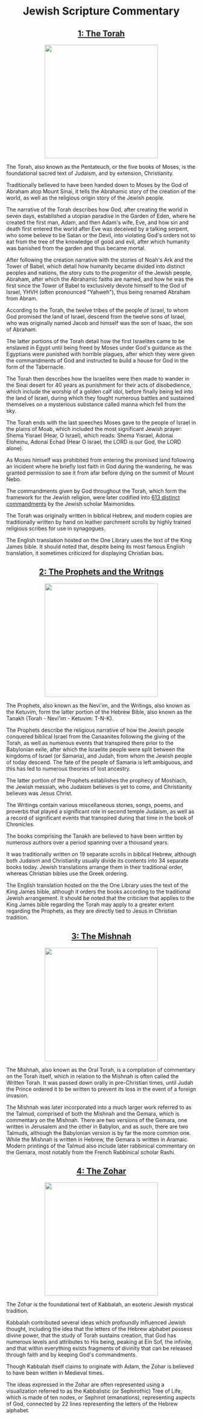<h1 align="center">Jewish Scripture Commentary</h1>

<h2 align="center"><a href="https://github.com/One-Library/One-Library/blob/main/The%20One%20Library/1%20-%20Philosophy/1%20-%20Literature/1%20-%20Texts/1%20-%20Scripture/1%20-%20Monotheistic/1%20-%20Abrahamic/1%20-%20Judeo-Christian/1%20-%20Common/1%20-%20The%20Tanakh/1%20-%20The%20Torah/The%20Torah.one">1: The Torah</a></h2>

<p align="center">
	<img src="https://upload.wikimedia.org/wikipedia/commons/8/81/Torah_Hebraica.png" height="300px"/>
</p>

The Torah, also known as the Pentateuch, or the five books of Moses, is the foundational sacred text
of Judaism, and by extension, Christianity.

Traditionally believed to have been handed down to Moses by the God of Abraham atop Mount Sinai, it
tells the Abrahamic story of the creation of the world, as well as the religious origin story of
the Jewish people.

The narrative of the Torah describes how God, after creating the world in seven days, established a
utopian paradise in the Garden of Eden, where he created the first man, Adam, and then Adam's wife,
Eve, and how sin and death first entered the world after Eve was deceived by a talking serpent, who
some believe to be Satan or the Devil, into violating God's orders not to eat from the tree of the
knowledge of good and evil, after which humanity was banished from the garden and thus became
mortal.

After following the creation narrative with the stories of Noah's Ark and the Tower of Babel, which
detail how humanity became divided into distinct peoples and nations, the story cuts to the
progenitor of the Jewish people, Abraham, after which the Abrahamic faiths are named, and how he
was the first since the Tower of Babel to exclusively devote himself to the God of Israel, YHVH
(often pronounced "Yahweh"), thus being renamed Abraham from Abram.

According to the Torah, the twelve tribes of the people of Israel, to whom God promised the land of
Israel, descend from the twelve sons of Israel, who was originally named Jacob and himself was the
son of Isaac, the son of Abraham.

The latter portions of the Torah detail how the first Israelites came to be enslaved in Egypt until
being freed by Moses under God's guidance as the Egyptians were punished with horrible plagues,
after which they were given the commandments of God and instructed to build a house for God in the
form of the Tabernacle.

The Torah then describes how the Israelites were then made to wander in the Sinai desert for 40
years as punishment for their acts of disobedience, which include the worship of a golden calf
idol, before finally being led into the land of Israel, during which they fought numerous battles
and sustained themselves on a mysterious substance called manna which fell from the sky.

The Torah ends with the last speeches Moses gave to the people of Israel in the plains of Moab,
which included the most significant Jewish prayer: Shema Yisrael (Hear, O Israel), which reads:
Shema Yisrael, Adonai Eloheinu, Adonai Echad (Hear O Israel, the LORD is our God, the LORD alone).

As Moses himself was prohibited from entering the promised land following an incident where he
briefly lost faith in God during the wandering, he was granted permission to see it from afar
before dying on the summit of Mount Nebo.

The commandments given by God throughout the Torah, which form the framework for the Jewish
religion, were later codified into [613 distinct commandments](https://github.com/One-Library/One-Library/blob/main/The%20One%20Library/1%20-%20Philosophy/1%20-%20Literature/2%20-%20Resources/1%20-%20References/1%20-%20Scripture/1%20-%20Abrahamic/1%20-%20Commandments/2%20-%20The%20613%20Commandments/The%20613%20Commandments.one)
by the Jewish scholar Maimonides.

The Torah was originally written in biblical Hebrew, and modern copies are traditionally written by
hand on leather parchment scrolls by highly trained religious scribes for use in synagogues.

The English translation hosted on the One Library uses the text of the King James bible. It
should noted that, despite being its most famous English translation, it sometimes criticized for
displaying Christian bias.

<h2 align="center"><a href="https://raw.githubusercontent.com/One-Library/One-Library/main/The%20One%20Library/1%20-%20Philosophy/1%20-%20Literature/1%20-%20Texts/1%20-%20Scripture/1%20-%20Monotheistic/1%20-%20Abrahamic/1%20-%20Judeo-Christian/1%20-%20Common/1%20-%20The%20Tanakh/2%20-%20The%20Prophets%20and%20the%20Writings/The%20Prophets%20and%20the%20Writings.one">2: The Prophets and the Writngs</a></h2>

<p align="center">
	<img src="https://i.pinimg.com/originals/07/09/60/070960f088ae3a44339d84b874abee7a.jpg" height="300px"/>
</p>

The Prophets, also known as the Nevi'im, and the Writings, also known as the Ketuvim, form the
latter portion of the Hebrew Bible, also known as the Tanakh (Torah - Nevi'im - Ketuvim: T-N-K).

The Prophets describe the religious narrative of how the Jewish people conquered biblical Israel
from the Canaanites following the giving of the Torah, as well as numerous events that transpired
there prior to the Babylonian exile, after which the Israelite people were split between the
kingdoms of Israel (or Samaria), and Judah, from whom the Jewish people of today descend. The fate
of the people of Samaria is left ambiguous, and this has led to numerous theories of lost ancestry.

The latter portion of the Prophets establishes the prophecy of Moshiach, the Jewish messiah, who
Judaism believes is yet to come, and Christianity believes was Jesus Christ.

The Writings contain various miscellaneous stories, songs, poems, and proverbs that played a
significant role in second temple Judaism, as well as a record of significant events that
transpired during that time in the book of Chronicles.

The books comprising the Tanakh are believed to have been written by numerous authors over a period
spanning over a thousand years.

It was traditionally written on 19 separate scrolls in biblical Hebrew, although both Judaism and
Christianity usually divide its contents into 34 separate books today. Jewish translations arrange
them in their traditional order, whereas Christian bibles use the Greek ordering.

The English translation hosted on the the One Library uses the text of the King James bible,
although it orders the books according to the traditional Jewish arrangement. It should be noted
that the criticism that applies to the King James bible regarding the Torah may apply to a greater
extent regarding the Prophets, as they are directly tied to Jesus in Christian tradition.

<h2 align="center"><a href="https://raw.githubusercontent.com/One-Library/One-Library/main/The%20One%20Library/1%20-%20Philosophy/1%20-%20Literature/1%20-%20Texts/1%20-%20Scripture/1%20-%20Monotheistic/1%20-%20Abrahamic/1%20-%20Judeo-Christian/2%20-%20Specific/1%20-%20Jewish/1%20-%20The%20Mishnah/The%20Mishnah.one">3: The Mishnah</a></h2>

<p align="center">
	<img src="https://upload.wikimedia.org/wikipedia/commons/3/3b/Babylonian_Talmud%2C_Seder_Zera%27im.jpg" height="300px"/>
</p>

The Mishnah, also known as the Oral Torah, is a compilation of commentary on the Torah itself,
which in relation to the Mishnah is often called the Written Torah. It was passed down orally in
pre-Christian times, until Judah the Prince ordered it to be written to prevent its loss in the
event of a foreign invasion.

The Mishnah was later incorporated into a much larger work referred to as the Talmud, comprised of
both the Mishnah and the Gemara, which is commentary on the Mishnah. There are two versions of the
Gemara, one written in Jerusalem and the other in Babylon, and as such, there are two Talmuds,
although the Babylonian version is by far the more common one. While the Mishnah is written in
Hebrew, the Gemara is written in Aramaic. Modern printings of the Talmud also include later
rabbinical commentary on the Gemara, most notably from the French Rabbinical scholar Rashi.

<h2 align="center"><a href="https://raw.githubusercontent.com/One-Library/One-Library/refs/heads/main/The%20One%20Library/1%20-%20Philosophy/1%20-%20Literature/1%20-%20Texts/1%20-%20Scripture/1%20-%20Monotheistic/1%20-%20Abrahamic/1%20-%20Judeo-Christian/2%20-%20Specific/1%20-%20Jewish/2%20-%20Kabbalah/2%20-%20The%20Zohar/The%20Zohar.one">4: The Zohar</a></h2>

<p align="center">
	<img src="https://jewishreviewofbooks.com/wp-content/uploads/2018/09/Fishbane2a.jpg" height="300px"/>
</p>

The Zohar is the foundational text of Kabbalah, an esoteric Jewish mystical tradition.

Kabbalah contributed several ideas which profoundly influenced Jewish thought, including the idea
that the letters of the Hebrew alphabet possess divine power, that the study of Torah sustains
creation, that God has numerous levels and attributes to His being, peaking at Ein Sof, the
infinite, and that within everything exists fragments of divinity that can be released through
faith and by keeping God's commandments.

Though Kabbalah itself claims to originate with Adam, the Zohar is believed to have been written in
Medieval times.

The ideas expressed in the Zohar are often represented using a visualization referred to as the
Kabbalistic (or Sephirothic) Tree of Life, which is made of ten nodes, or Sephirot (emanations),
representing aspects of God, connected by 22 lines representing the letters of the Hebrew alphabet.